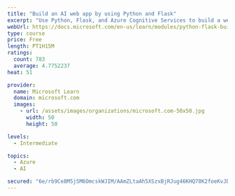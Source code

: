 ```yaml
---
title: "Build an AI web app by using Python and Flask"
excerpt: "Use Python, Flask, and Azure Cognitive Services to build a web app that incorporates AI"
webUrl: https://docs.microsoft.com/en-us/learn/modules/python-flask-build-ai-web-app/
type: course
price: Free
length: PT1H15M
ratings:
  count: 783
  average: 4.7752237
heat: 51

provider:
  name: Microsoft Learn
  domain: microsoft.com
  images:
    - url: /assets/images/organizations/microsoft.com-50x50.jpg
      width: 50
      height: 50

levels:
  - Intermediate

topics:
  - Azure
  - AI

secured: "6e/rb9Ce8M5jSM6OmcskWJIM/AAmZLtaAh5XSzxBjRJug46KHQ78K2foeKvJDUiDKYBOjz8MlJ9Ilg05dU0DyrS4PX0777EO0L8yoYJPkQZPI99cSofXIFjjN+cZibVLvjh1ocQ6lJot5dDtF2eNHeBqHTNdIXU7y7XLwHITS17WJ43Y19NesBZ7Nq7kOj0bD6nv+ErXCrQoOFSYQ4hGgpicyO3iDcNfLRg3WycG+lnT7mLmfGFWOBglJcAwOiPGc9k4f8jBLQw90PDTBLO+IWmRGZTqhWniRjZPElkH9r4Rnb8bnKIQj2TmaCcFaRJavYnsjEU6DWaqb0ofNeMrDFvFTv6Eacbkv2gel4U8rtM3/W9BtiX9ndDVAv2Hk/ZqMnf7coq/e6jqH5VyN3QQT5jPy/2+2lbPiaTTgE8+UeU=;6QrIV3Aeoyxys4BKzwRF8g=="
---
```


